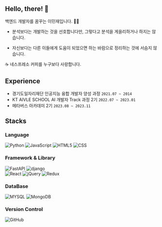 ## Hello, there! 👋

백엔드 개발자를 꿈꾸는 이민재입니다. 🖐🏻

- 분석보다는 개발하는 것을 선호합니다만, 그렇다고 분석을 게을리하거나 하지는 않습니다.

- 자신보다는 다른 이들에게 도움이 되었으면 하는 바람으로 정리하는 것에 서슴지 않습니다.

☕ 네스프레소 커피를 누구보다 사랑합니다.

## Experience

- 경기도일자리재단 인공지능 융합 개발자 양성 과정 `2021.07 ~ 2014`
- KT AIVLE SCHOOL AI 개발자 Track 과정 2기 `2022.07 ~ 2023.01`
- 메타버스 아카데미 2기 `2023.08 ~ 2023.11`

## Stacks

### Language

![Python](https://img.shields.io/badge/python-007396?style=for-the-badge&logo=python&logoColor=white)
![JavaScript](https://img.shields.io/badge/javascript-%23323330.svg?style=for-the-badge&logo=javascript&logoColor=%23F7DF1E)
![HTML5](https://img.shields.io/badge/html5-E34F26?style=for-the-badge&logo=html5&logoColor=white)
![CSS](https://img.shields.io/badge/css-1572B6?style=for-the-badge&logo=css3&logoColor=white)

### Framework & Library

![FastAPI](https://img.shields.io/badge/FastAPI-005571?style=for-the-badge&logo=fastapi)
![django](https://img.shields.io/badge/Django-005571?style=for-the-badge&logo=django)
<br>
![React](https://img.shields.io/badge/react-61DAFB?style=for-the-badge&logo=react&logoColor=black)
![jQuery](https://img.shields.io/badge/jquery-0769AD?style=for-the-badge&logo=jquery&logoColor=white)
![Redux](https://img.shields.io/badge/redux-764ABC?style=for-the-badge&logo=redux&logoColor=white)

### DataBase

![MYSQL](https://img.shields.io/badge/mysql-4479A1?style=for-the-badge&logo=mysql&logoColor=white)
![MongoDB](https://img.shields.io/badge/mongodb-005571?style=for-the-badge&logo=mongodb)

### Version Control

![GitHub](https://img.shields.io/badge/github-181717?style=for-the-badge&logo=github&logoColor=white)

</td><td valign="top" width="33%">
